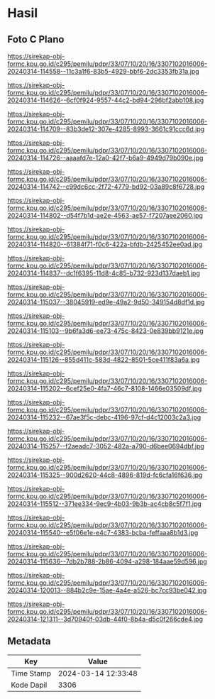 # Hasil

## Foto C Plano

https://sirekap-obj-formc.kpu.go.id/c295/pemilu/pdpr/33/07/10/20/16/3307102016006-20240314-114558--11c3a1f6-83b5-4929-bbf6-2dc3353fb31a.jpg

https://sirekap-obj-formc.kpu.go.id/c295/pemilu/pdpr/33/07/10/20/16/3307102016006-20240314-114626--6cf0f924-9557-44c2-bd94-296bf2abb108.jpg

https://sirekap-obj-formc.kpu.go.id/c295/pemilu/pdpr/33/07/10/20/16/3307102016006-20240314-114709--83b3de12-307e-4285-8993-3661c91ccc6d.jpg

https://sirekap-obj-formc.kpu.go.id/c295/pemilu/pdpr/33/07/10/20/16/3307102016006-20240314-114726--aaaafd7e-12a0-42f7-b6a9-4949d79b090e.jpg

https://sirekap-obj-formc.kpu.go.id/c295/pemilu/pdpr/33/07/10/20/16/3307102016006-20240314-114742--c99dc6cc-2f72-4779-bd92-03a89c8f6728.jpg

https://sirekap-obj-formc.kpu.go.id/c295/pemilu/pdpr/33/07/10/20/16/3307102016006-20240314-114802--d54f7b1d-ae2e-4563-ae57-f7207aee2060.jpg

https://sirekap-obj-formc.kpu.go.id/c295/pemilu/pdpr/33/07/10/20/16/3307102016006-20240314-114820--61384f71-f0c6-422a-bfdb-2425452ee0ad.jpg

https://sirekap-obj-formc.kpu.go.id/c295/pemilu/pdpr/33/07/10/20/16/3307102016006-20240314-114837--dc1f6395-11d8-4c85-b732-923d137daeb1.jpg

https://sirekap-obj-formc.kpu.go.id/c295/pemilu/pdpr/33/07/10/20/16/3307102016006-20240314-115037--38045919-ed9e-49a2-9d50-349154d8df1d.jpg

https://sirekap-obj-formc.kpu.go.id/c295/pemilu/pdpr/33/07/10/20/16/3307102016006-20240314-115103--9b6fa3d6-ee73-475c-8423-0e839bb9121e.jpg

https://sirekap-obj-formc.kpu.go.id/c295/pemilu/pdpr/33/07/10/20/16/3307102016006-20240314-115126--855d411c-583d-4822-8501-5ce411f83a6a.jpg

https://sirekap-obj-formc.kpu.go.id/c295/pemilu/pdpr/33/07/10/20/16/3307102016006-20240314-115202--6cef25e0-4fa7-46c7-8108-1466e03509df.jpg

https://sirekap-obj-formc.kpu.go.id/c295/pemilu/pdpr/33/07/10/20/16/3307102016006-20240314-115232--67ae3f5c-debc-4196-97cf-d4c12003c2a3.jpg

https://sirekap-obj-formc.kpu.go.id/c295/pemilu/pdpr/33/07/10/20/16/3307102016006-20240314-115257--f2aeadc7-3052-482a-a790-d6bee0694dbf.jpg

https://sirekap-obj-formc.kpu.go.id/c295/pemilu/pdpr/33/07/10/20/16/3307102016006-20240314-115325--900d2620-44c8-4896-819d-fc6cfa16f636.jpg

https://sirekap-obj-formc.kpu.go.id/c295/pemilu/pdpr/33/07/10/20/16/3307102016006-20240314-115512--371ee334-9ec9-4b03-9b3b-ac4cb8c5f7f1.jpg

https://sirekap-obj-formc.kpu.go.id/c295/pemilu/pdpr/33/07/10/20/16/3307102016006-20240314-115540--e5f06e1e-e4c7-4383-bcba-feffaaa8b1d3.jpg

https://sirekap-obj-formc.kpu.go.id/c295/pemilu/pdpr/33/07/10/20/16/3307102016006-20240314-115636--7db2b788-2b86-4094-a298-184aae59d596.jpg

https://sirekap-obj-formc.kpu.go.id/c295/pemilu/pdpr/33/07/10/20/16/3307102016006-20240314-120013--884b2c9e-15ae-4a4e-a526-bc7cc93be042.jpg

https://sirekap-obj-formc.kpu.go.id/c295/pemilu/pdpr/33/07/10/20/16/3307102016006-20240314-121311--3d70940f-03db-44f0-8b4a-d5c0f266cde4.jpg


## Metadata

| Key        | Value               |
| ---------- | ------------------- |
| Time Stamp | 2024-03-14 12:33:48 |
| Kode Dapil | 3306                |



